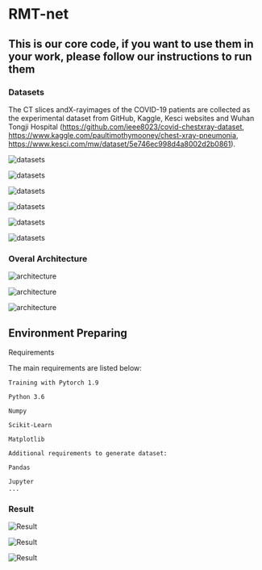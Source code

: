 # RMT-net
## This is our core code, if you want to use them in your work, please follow our instructions to run them
### Datasets
The CT slices andX-rayimages of the COVID-19 patients are collected as the experimental dataset from GitHub, Kaggle, Kesci websites and Wuhan Tongji Hospital (https://github.com/ieee8023/covid-chestxray-dataset, https://www.kaggle.com/paultimothymooney/chest-xray-pneumonia, https://www.kesci.com/mw/dataset/5e746ec998d4a8002d2b0861).

![datasets](./pictures/lung1.png)

![datasets](./pictures/lung2.png)

![datasets](./pictures/lung3.png)

![datasets](./pictures/lung4.png)

![datasets](./pictures/lung5.png)

![datasets](./pictures/lung6.png)
### Overal Architecture
![architecture](./pictures/RMT.svg)

![architecture](./pictures/RMT2.svg)

![architecture](./pictures/TR.svg)

## Environment Preparing
Requirements

The main requirements are listed below:
```
Training with Pytorch 1.9

Python 3.6

Numpy

Scikit-Learn

Matplotlib

Additional requirements to generate dataset:

Pandas

Jupyter
...

```


### Result

![Result](./pictures/val1.svg)

![Result](./pictures/val2.svg)

![Result](./pictures/data.svg)

